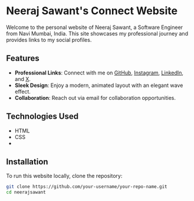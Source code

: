 # Neeraj Sawant's Connect Website

Welcome to the personal website of Neeraj Sawant, a Software Engineer from Navi Mumbai, India. This site showcases my professional journey and provides links to my social profiles.

## Features

- **Professional Links**: Connect with me on [GitHub](https://github.com/neerajsawant04), [Instagram](https://www.instagram.com/_neerajjj_1/), [LinkedIn](your-linkedin-link), and [X](https://x.com/sawantneeraj04).
- **Sleek Design**: Enjoy a modern, animated layout with an elegant wave effect.
- **Collaboration**: Reach out via email for collaboration opportunities.

## Technologies Used

- HTML
- CSS
- 
## Installation

To run this website locally, clone the repository:

```bash
git clone https://github.com/your-username/your-repo-name.git
cd neerajsawant
